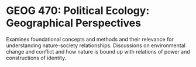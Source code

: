 # GEOG 470: Political Ecology: Geographical Perspectives

Examines foundational concepts and methods and their relevance for understanding nature-society relationships. Discussions on environmental change and conflict and how nature is bound up with relations of power and constructions of identity.
